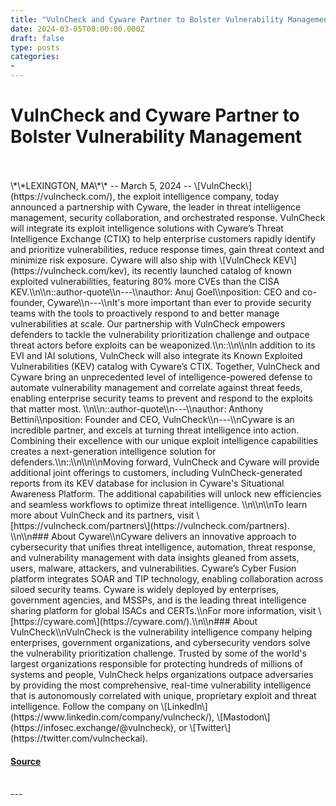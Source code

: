 ```yaml
---
title: "VulnCheck and Cyware Partner to Bolster Vulnerability Management"
date: 2024-03-05T00:00:00.000Z
draft: false
type: posts
categories: 
- 
---
```

# VulnCheck and Cyware Partner to Bolster Vulnerability Management

<br/>

<br/>
\*\*LEXINGTON, MA\*\* -- March 5, 2024 -- \[VulnCheck\](https://vulncheck.com/), the exploit intelligence company, today announced a partnership with Cyware, the leader in threat intelligence management, security collaboration, and orchestrated response. VulnCheck will integrate its exploit intelligence solutions with Cyware’s Threat Intelligence Exchange (CTIX) to help enterprise customers rapidly identify and prioritize vulnerabilities, reduce response times, gain threat context and minimize risk exposure. Cyware will also ship with \[VulnCheck KEV\](https://vulncheck.com/kev), its recently launched catalog of known exploited vulnerabilities, featuring 80% more CVEs than the CISA KEV.\\n\\n::author-quote\\n---\\nauthor: Anuj Goel\\nposition: CEO and co-founder, Cyware\\n---\\nIt's more important than ever to provide security teams with the tools to proactively respond to and better manage vulnerabilities at scale. Our partnership with VulnCheck empowers defenders to tackle the vulnerability prioritization challenge and outpace threat actors before exploits can be weaponized.\\n::\\n\\nIn addition to its EVI and IAI solutions, VulnCheck will also integrate its Known Exploited Vulnerabilities (KEV) catalog with Cyware’s CTIX. Together, VulnCheck and Cyware bring an unprecedented level of intelligence-powered defense to automate vulnerability management and correlate against threat feeds, enabling enterprise security teams to prevent and respond to the exploits that matter most. \\n\\n::author-quote\\n---\\nauthor: Anthony Bettini\\nposition: Founder and CEO, VulnCheck\\n---\\nCyware is an incredible partner, and excels at turning threat intelligence into action. Combining their excellence with our unique exploit intelligence capabilities creates a next-generation intelligence solution for defenders.\\n::\\n\\n\\nMoving forward, VulnCheck and Cyware will provide additional joint offerings to customers, including VulnCheck-generated reports from its KEV database for inclusion in Cyware's Situational Awareness Platform. The additional capabilities will unlock new efficiencies and seamless workflows to optimize threat intelligence. \\n\\n\\nTo learn more about VulnCheck and its partners, visit \[https://vulncheck.com/partners\](https://vulncheck.com/partners). \\n\\n### About Cyware\\nCyware delivers an innovative approach to cybersecurity that unifies threat intelligence, automation, threat response, and vulnerability management with data insights gleaned from assets, users, malware, attackers, and vulnerabilities. Cyware’s Cyber Fusion platform integrates SOAR and TIP technology, enabling collaboration across siloed security teams. Cyware is widely deployed by enterprises, government agencies, and MSSPs, and is the leading threat intelligence sharing platform for global ISACs and CERTs.\\nFor more information, visit \[https://cyware.com\](https://cyware.com/).\\n\\n### About VulnCheck\\nVulnCheck is the vulnerability intelligence company helping enterprises, government organizations, and cybersecurity vendors solve the vulnerability prioritization challenge. Trusted by some of the world's largest organizations responsible for protecting hundreds of millions of systems and people, VulnCheck helps organizations outpace adversaries by providing the most comprehensive, real-time vulnerability intelligence that is autonomously correlated with unique, proprietary exploit and threat intelligence. Follow the company on \[LinkedIn\](https://www.linkedin.com/company/vulncheck/), \[Mastodon\](https://infosec.exchange/@vulncheck), or \[Twitter\](https://twitter.com/vulncheckai).

#### [Source](https://vulncheck.com/blog/vulncheck-cyware)

<br/>
---
